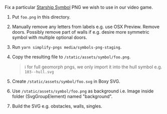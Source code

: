 Fix a particular [Starship Symbol](http://travellerrpgblog.blogspot.com/2020/08/starship-symbols-book.html) PNG we wish to use in our video game.

1. Put `foo.png` in this directory.

1. Manually remove any letters from labels e.g. use OSX Preview.
   Remove doors.
   Possibly remove part of walls if e.g. desire more symmetric symbol with multiple optional doors.

1. Run `yarn simplify-pngs media/symbols-png-staging`.

1. Copy the resulting file to `/static/assets/symbol/foo.png`.

   > ℹ️ for full geomorph pngs, we only import it into the hull symbol e.g. `103--hull.svg`

1. Create `/static/assets/symbol/foo.svg` in Boxy SVG.

1. Use `/static/assets/symbol/foo.png` as background i.e. Image inside folder (SvgGroupElement) named "background".

1. Build the SVG e.g. obstacles, walls, singles.
